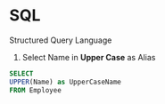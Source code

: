 # SQL
Structured Query Language

1. Select Name in **Upper Case** as Alias
```sql
SELECT
UPPER(Name) as UpperCaseName
FROM Employee
```
